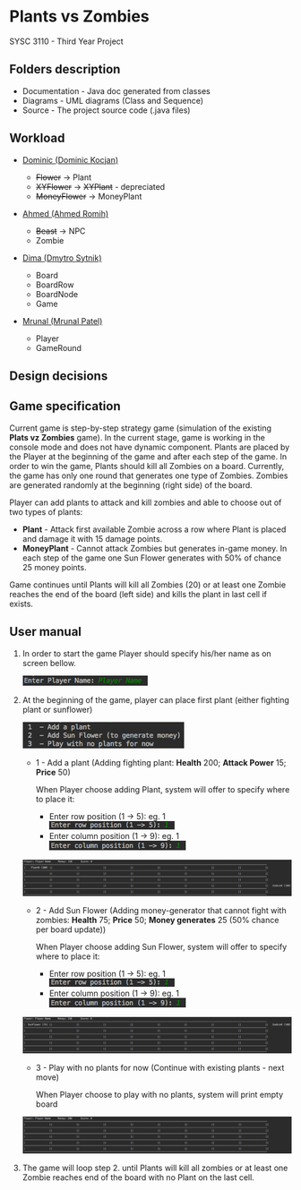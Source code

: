 # Plants vs Zombies
SYSC 3110 - Third Year Project

## Folders description
- Documentation - Java doc generated from classes
- Diagrams - UML diagrams (Class and Sequence)
- Source - The project source code (.java files)

## Workload
- [Dominic (Dominic Kocjan)](@DomK123)
    * ~~Flower~~ -> Plant  
    * ~~XYFlower~~ -> ~~XYPlant~~ - depreciated
    * ~~MoneyFlower~~ -> MoneyPlant

- [Ahmed (Ahmed Romih)](@decarbonite)
    * ~~Beast~~ -> NPC
    * Zombie

- [Dima (Dmytro Sytnik)](@vanarman)
    * Board
    * BoardRow
    * BoardNode
    * Game

- [Mrunal (Mrunal Patel)](@mrunal-patel1997)
    * Player
    * GameRound

##  Design decisions

## Game specification

Current game is step-by-step strategy game (simulation of the existing **Plats vz Zombies** game). In the current stage, 
game is working in the console mode and does not have dynamic component.
Plants are placed by the Player at the beginning of the game and after each step of the game. In order to win the game, 
Plants should kill all Zombies on a board. Currently, the game has only one round that generates one type of Zombies. 
Zombies are generated randomly at the beginning (right side) of the board.

Player can add plants to attack and kill zombies and able to choose out of two types of plants:   
* **Plant** - Attack first available Zombie across a row where Plant is placed and damage it with 15 damage points.
* **MoneyPlant** - Cannot attack Zombies but generates in-game money. In each step of the game one Sun Flower generates with 50% of chance 25 money points.

Game continues until Plants will kill all Zombies (20) or at least one Zombie reaches the end of the board 
(left side) and kills the plant in last cell if exists.

##  User manual
1. In order to start the game Player should specify his/her name as on screen bellow.

    ![New Player Image](Documentation/images/PlayersName.png)

2. At the beginning of the game, player can place first plant (either fighting plant or sunflower)
    
    ![Start game](Documentation/images/GameStart.png)
    
    * 1 - Add a plant (Adding fighting plant: **Health** 200; **Attack Power** 15; **Price** 50)
    
        When Player choose adding Plant, system will offer to specify where to place it:
        *  Enter row position (1 -> 5): eg. 1
        ![Enter Row Position](Documentation/images/EnterRowPosition.png)
        * Enter column position (1 -> 9): eg. 1
        ![Enter Row Position](Documentation/images/EnterColumnPosition.png)        
            
    ![Board display 1](Documentation/images/BoardDisplay1.png)
        
    * 2 - Add Sun Flower (Adding money-generator that cannot fight with zombies: **Health** 75; **Price** 50; **Money generates** 25 (50% chance per board update))
      
        When Player choose adding Sun Flower, system will offer to specify where to place it:
        *  Enter row position (1 -> 5): eg. 1
        ![Enter Row Position](Documentation/images/EnterRowPosition.png)
        * Enter column position (1 -> 9): eg. 1
        ![Enter Row Position](Documentation/images/EnterColumnPosition.png)
                
    ![Board display 2](Documentation/images/BoardDisplay2.png)
    
    * 3 - Play with no plants for now (Continue with existing plants - next move)
    
        When Player choose to play with no plants, system will print empty board
        
    ![Board display 3](Documentation/images/BoardDisplay3.png) 

3. The game will loop step 2. until Plants will kill all zombies or at least one Zombie reaches end of the board with no Plant on the last cell.

 
